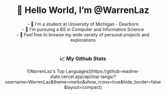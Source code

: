 <center> 
  <h1>👋 Hello World, I’m @WarrenLaz</h1>
- 🏫 I'm a student at University of Michigan - Dearborn<br>
- 📜 I'm pursuing a BS in Computer and Information Science<br>
- 👀 Feel free to browse my wide variety of personal projects and explorations<br><br> 
  <center>

<center> <h3>📈 My Github Stats</h3> <center>

<center> ![WarrenLaz's Top Languages](https://github-readme-stats.vercel.app/api/top-langs/?username=WarrenLaz&theme=merko&show_icons=true&hide_border=false&layout=compact) </center>
